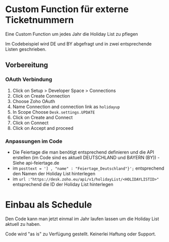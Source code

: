 # Custom Function für externe Ticketnummern

Eine Custom Function um jedes Jahr die Holiday List zu pflegen

Im Codebeispiel wird DE und BY abgefragt und in zwei entsprechende Listen geschrieben. 

## Vorbereitung
 
### OAuth Verbindung

1. Click on Setup > Developer Space > Connections 
2. Click on Create Connection
3. Choose Zoho OAuth
4. Name Connection and connection link as `holidayup`
5. In Scope Choose `Desk.settings.UPDATE`
6. Click on Create and Connect
7. Click on Connect
8. Click on Accept and proceed

### Anpassungen im Code

  - Die Feiertage die man benötigt entsprechend definieren und die API erstellen (im Code sind es aktuell DEUTSCHLAND und BAYERN (BY)) - Siehe api-feiertage.de
  - im `posttext = '] , "name" : "Feiertage_Deutschland"}';` entsprechend den Namen der Holiday List hinterlegen
  - im `url :"https://desk.zoho.eu/api/v1/holidayList/<HOLIDAYLISTID>"` entsprechend die ID der Holiday List hinterlegen

# Einbau als Schedule

Den Code kann man jetzt einmal im Jahr laufen lassen um die Holiday List aktuell zu haben.

Code wird "as is" zu Verfügung gestellt. Keinerlei Haftung oder Support.

